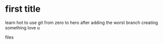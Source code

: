 # first title

learn hot to use git from zero to hero after adding the worst branch
creating something
love u

files


